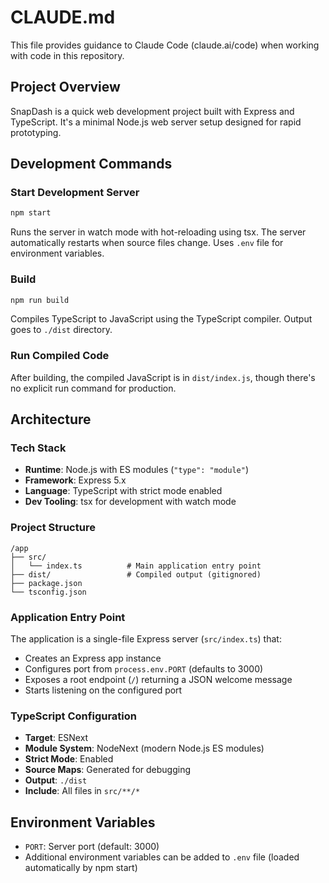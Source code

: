 # CLAUDE.md

This file provides guidance to Claude Code (claude.ai/code) when working with code in this repository.

## Project Overview

SnapDash is a quick web development project built with Express and TypeScript. It's a minimal Node.js web server setup designed for rapid prototyping.

## Development Commands

### Start Development Server
```bash
npm start
```
Runs the server in watch mode with hot-reloading using tsx. The server automatically restarts when source files change. Uses `.env` file for environment variables.

### Build
```bash
npm run build
```
Compiles TypeScript to JavaScript using the TypeScript compiler. Output goes to `./dist` directory.

### Run Compiled Code
After building, the compiled JavaScript is in `dist/index.js`, though there's no explicit run command for production.

## Architecture

### Tech Stack
- **Runtime**: Node.js with ES modules (`"type": "module"`)
- **Framework**: Express 5.x
- **Language**: TypeScript with strict mode enabled
- **Dev Tooling**: tsx for development with watch mode

### Project Structure
```
/app
├── src/
│   └── index.ts          # Main application entry point
├── dist/                 # Compiled output (gitignored)
├── package.json
└── tsconfig.json
```

### Application Entry Point
The application is a single-file Express server (`src/index.ts`) that:
- Creates an Express app instance
- Configures port from `process.env.PORT` (defaults to 3000)
- Exposes a root endpoint (`/`) returning a JSON welcome message
- Starts listening on the configured port

### TypeScript Configuration
- **Target**: ESNext
- **Module System**: NodeNext (modern Node.js ES modules)
- **Strict Mode**: Enabled
- **Source Maps**: Generated for debugging
- **Output**: `./dist`
- **Include**: All files in `src/**/*`

## Environment Variables
- `PORT`: Server port (default: 3000)
- Additional environment variables can be added to `.env` file (loaded automatically by npm start)
